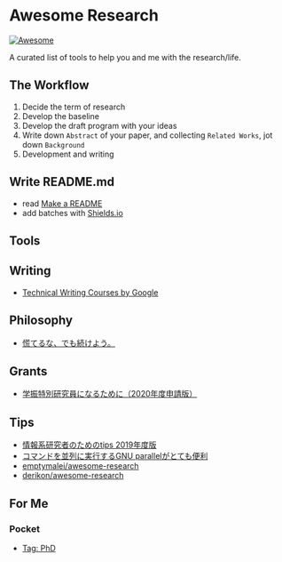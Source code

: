 # Awesome Research

[![Awesome](https://cdn.rawgit.com/sindresorhus/awesome/d7305f38d29fed78fa85652e3a63e154dd8e8829/media/badge.svg)](https://github.com/sindresorhus/awesome)

A curated list of tools to help you and me with the research/life.

## The Workflow

1. Decide the term of research
2. Develop the baseline
3. Develop the draft program with your ideas
4. Write down `Abstract` of your paper, and collecting `Related Works`, jot down `Background`
5. Development and writing

## Write README.md

- read [Make a README](https://www.makeareadme.com/)
- add batches with [Shields.io](https://shields.io/)

## Tools

## Writing

- [Technical Writing Courses by Google](https://developers.google.com/tech-writing)

## Philosophy

- [慌てるな、でも続けよう。](https://togetter.com/li/1470180)

## Grants

- [学振特別研究員になるために（2020年度申請版）](https://www.slideshare.net/tonets/gakushin2020-135999676)

## Tips
- [情報系研究者のためのtips 2019年度版](https://qiita.com/guicho271828/items/3664aec81f6cc7e8f179)
- [コマンドを並列に実行するGNU parallelがとても便利](http://bicycle1885.hatenablog.com/entry/2014/08/10/143612)
- [emptymalei/awesome-research](https://github.com/emptymalei/awesome-research/blob/master/README.md)
- [derikon/awesome-research](https://github.com/derikon/awesome-research/blob/master/readme.md)

## For Me

### Pocket

- [Tag: PhD](https://app.getpocket.com/tags/phd/all)
